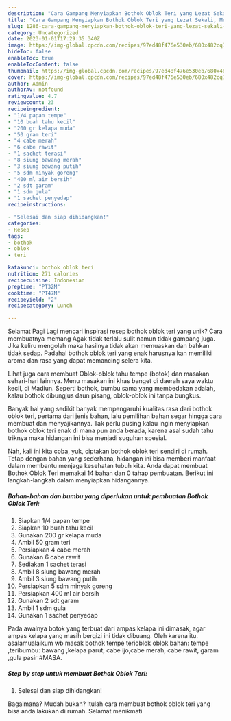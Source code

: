 ```yaml
---
description: "Cara Gampang Menyiapkan Bothok Oblok Teri yang Lezat Sekali, Mengugah Selera"
title: "Cara Gampang Menyiapkan Bothok Oblok Teri yang Lezat Sekali, Mengugah Selera"
slug: 1286-cara-gampang-menyiapkan-bothok-oblok-teri-yang-lezat-sekali-mengugah-selera
category: Uncategorized
date: 2023-01-01T17:29:35.340Z
image: https://img-global.cpcdn.com/recipes/97ed48f476e530eb/680x482cq70/bothok-oblok-teri-foto-resep-utama.jpg
hideToc: false
enableToc: true
enableTocContent: false
thumbnail: https://img-global.cpcdn.com/recipes/97ed48f476e530eb/680x482cq70/bothok-oblok-teri-foto-resep-utama.jpg
cover: https://img-global.cpcdn.com/recipes/97ed48f476e530eb/680x482cq70/bothok-oblok-teri-foto-resep-utama.jpg
author: Admin
authorAv: notfound
ratingvalue: 4.7
reviewcount: 23
recipeingredient:
- "1/4 papan tempe"
- "10 buah tahu kecil"
- "200 gr kelapa muda"
- "50 gram teri"
- "4 cabe merah"
- "6 cabe rawit"
- "1 sachet terasi"
- "8 siung bawang merah"
- "3 siung bawang putih"
- "5 sdm minyak goreng"
- "400 ml air bersih"
- "2 sdt garam"
- "1 sdm gula"
- "1 sachet penyedap"
recipeinstructions:

- "Selesai dan siap dihidangkan!"
categories:
- Resep
tags:
- bothok
- oblok
- teri

katakunci: bothok oblok teri 
nutrition: 271 calories
recipecuisine: Indonesian
preptime: "PT32M"
cooktime: "PT47M"
recipeyield: "2"
recipecategory: Lunch

---
```



Selamat Pagi Lagi mencari inspirasi resep bothok oblok teri yang unik? Cara membuatnya memang Agak tidak terlalu sulit namun tidak gampang juga. Jika keliru mengolah maka hasilnya tidak akan memuaskan dan bahkan tidak sedap. Padahal bothok oblok teri yang enak harusnya kan memiliki aroma dan rasa yang dapat memancing selera kita.


Lihat juga cara membuat Oblok-oblok tahu tempe (botok) dan masakan sehari-hari lainnya. Menu masakan ini khas banget di daerah saya waktu kecil, di Madiun. Seperti bothok, bumbu sama yang membedakan adalah, kalau bothok dibungjus daun pisang, oblok-oblok ini tanpa bungkus.

Banyak hal yang sedikit banyak mempengaruhi kualitas rasa dari bothok oblok teri, pertama dari jenis bahan, lalu pemilihan bahan segar hingga cara membuat dan menyajikannya. Tak perlu pusing kalau ingin menyiapkan bothok oblok teri enak di mana pun anda berada, karena asal sudah tahu triknya maka hidangan ini bisa menjadi suguhan spesial.


Nah, kali ini kita coba, yuk, ciptakan bothok oblok teri sendiri di rumah. Tetap dengan bahan yang sederhana, hidangan ini bisa memberi manfaat dalam membantu menjaga kesehatan tubuh kita. Anda dapat membuat Bothok Oblok Teri memakai 14 bahan dan 0 tahap pembuatan. Berikut ini langkah-langkah dalam menyiapkan hidangannya.

<!--inarticleads1-->

##### Bahan-bahan dan bumbu yang diperlukan untuk pembuatan Bothok Oblok Teri:

1. Siapkan 1/4 papan tempe
1. Siapkan 10 buah tahu kecil
1. Gunakan 200 gr kelapa muda
1. Ambil 50 gram teri
1. Persiapkan 4 cabe merah
1. Gunakan 6 cabe rawit
1. Sediakan 1 sachet terasi
1. Ambil 8 siung bawang merah
1. Ambil 3 siung bawang putih
1. Persiapkan 5 sdm minyak goreng
1. Persiapkan 400 ml air bersih
1. Gunakan 2 sdt garam
1. Ambil 1 sdm gula
1. Gunakan 1 sachet penyedap


Pada awalnya botok yang terbuat dari ampas kelapa ini dimasak, agar ampas kelapa yang masih bergizi ini tidak dibuang. Oleh karena itu. asalamualaikum wb masak bothok tempe terioblok oblok bahan: tempe ,teribumbu: bawang ,kelapa parut, cabe ijo,cabe merah, cabe rawit, garam ,gula pasir #MASA. 

<!--inarticleads2-->

##### Step by step untuk membuat Bothok Oblok Teri:


1. Selesai dan siap dihidangkan!



Bagaimana? Mudah bukan? Itulah cara membuat bothok oblok teri yang bisa anda lakukan di rumah. Selamat menikmati
